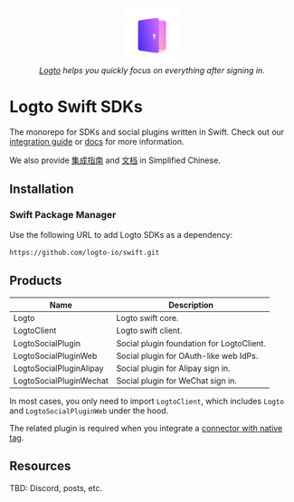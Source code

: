 <p align="center">
    <a href="https://logto.io" target="_blank" align="center" alt="Logto Logo">
        <img src="./logo.png" width="100">
    </a>
    <br/>
    <span><i><a href="https://logto.io" target="_blank">Logto</a> helps you quickly focus on everything after signing in.</i></span>
</p>

# Logto Swift SDKs

The monorepo for SDKs and social plugins written in Swift. Check out our [integration guide](https://docs.logto.io/integrate-sdk/swift) or [docs](https://docs.logto.io/sdk/swift) for more information.

We also provide [集成指南](https://docs.logto.io/zh-cn/integrate-sdk/swift) and [文档](https://docs.logto.io/zh-cn/sdk/swift) in Simplified Chinese.

## Installation

### Swift Package Manager

Use the following URL to add Logto SDKs as a dependency:

```bash
https://github.com/logto-io/swift.git
```

## Products

| Name | Description |
|---|---|
| Logto | Logto swift core. |
| LogtoClient | Logto swift client. |
| LogtoSocialPlugin | Social plugin foundation for LogtoClient. |
| LogtoSocialPluginWeb | Social plugin for OAuth-like web IdPs. |
| LogtoSocialPluginAlipay | Social plugin for Alipay sign in. |
| LogtoSocialPluginWechat | Social plugin for WeChat sign in. |

In most cases, you only need to import `LogtoClient`, which includes `Logto` and `LogtoSocialPluginWeb` under the hood.

The related plugin is required when you integrate a [connector with native tag](https://docs.logto.io/connector/native).

## Resources

TBD: Discord, posts, etc.
